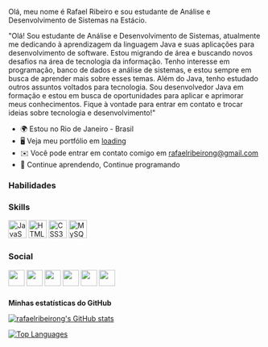 Olá, meu nome é Rafael Ribeiro e sou estudante de Análise e Desenvolvimento de Sistemas na Estácio.

"Olá! Sou estudante de Análise e Desenvolvimento de Sistemas, atualmente me dedicando à aprendizagem da linguagem Java e suas aplicações para desenvolvimento de software. Estou migrando de área e buscando novos desafios na área de tecnologia da informação. Tenho interesse em programação, banco de dados e análise de sistemas, e estou sempre em busca de aprender mais sobre esses temas. Além do Java, tenho estudado outros assuntos voltados para tecnologia. Sou desenvolvedor Java em formação e estou em busca de oportunidades para aplicar e aprimorar meus conhecimentos. Fique à vontade para entrar em contato e trocar ideias sobre tecnologia e desenvolvimento!"


* 🌍  Estou no Rio de Janeiro - Brasil
* 🖥️  Veja meu portfólio em [loading](http://aaaa)
* ✉️  Você pode entrar em contato comigo em [rafaelribeirong@gmail.com](mailto:rafaelribeirong@gmail.com)
* 🧠  Continue aprendendo, Continue programando

### Habilidades

<p align="left">

### Skills

<p align="left">
<a href="https://developer.mozilla.org/en-US/docs/Web/Java" target="_blank" rel="noreferrer"><img src="https://raw.githubusercontent.com/danielcranney/readme-generator/main/public/icons/skills/java-colored.svg" width="36" height="36" alt="JavaScript" /></a>
  <a href="https://developer.mozilla.org/en-US/docs/Glossary/HTML5" target="_blank" rel="noreferrer"><img src="https://raw.githubusercontent.com/danielcranney/readme-generator/main/public/icons/skills/html5-colored.svg" width="36" height="36" alt="HTML5" /></a>
  <a href="https://www.w3.org/TR/CSS/#css" target="_blank" rel="noreferrer"><img src="https://raw.githubusercontent.com/danielcranney/readme-generator/main/public/icons/skills/css3-colored.svg" width="36" height="36" alt="CSS3" /></a>
  <a href="https://www.mysql.com/" target="_blank" rel="noreferrer"><img src="https://raw.githubusercontent.com/danielcranney/readme-generator/main/public/icons/skills/mysql-colored.svg" width="36" height="36" alt="MySQL" /></a>
</p>

### Social

<p align="left"> <a href="https://www.dev.to/vou criar" target="_blank" rel="noreferrer"><img src="https://raw.githubusercontent.com/danielcranney/readme-generator/main/public/icons/socials/devdotto.svg" width="32" height="32" /></a> <a href="https://www.github.com/rafaelribeirong" target="_blank" rel="noreferrer"><img src="https://raw.githubusercontent.com/danielcranney/readme-generator/main/public/icons/socials/github.svg" width="32" height="32" /></a> <a href="http://www.instagram.com/rafaeelriibeiiro" target="_blank" rel="noreferrer"><img src="https://raw.githubusercontent.com/danielcranney/readme-generator/main/public/icons/socials/instagram.svg" width="32" height="32" /></a> <a href="https://www.linkedin.com/in/rafaelribeirong" target="_blank" rel="noreferrer"><img src="https://raw.githubusercontent.com/danielcranney/readme-generator/main/public/icons/socials/linkedin.svg" width="32" height="32" /></a> <a href="https://www.twitter.com/ribeirodv_" target="_blank" rel="noreferrer"><img src="https://raw.githubusercontent.com/danielcranney/readme-generator/main/public/icons/socials/twitter.svg" width="32" height="32" /></a> <a href="https://www.youtube.com/c/voucriar" target="_blank" rel="noreferrer"><img src="https://raw.githubusercontent.com/danielcranney/readme-generator/main/public/icons/socials/youtube.svg" width="32" height="32" /></a></p>

### 

<b>Minhas estatísticas do GitHub</b>

<a href="http://www.github.com/rafaelribeirong"><img src="https://github-readme-stats.vercel.app/api?username=rafaelribeirong&show_icons=true&hide=&count_private=true&title_color=0891b2&text_color=ffffff&icon_color=0891b2&bg_color=1c1917&hide_border=true&show_icons=true" alt="rafaelribeirong's GitHub stats" /></a>

<a href="https://github.com/rafaelribeirong" align="left"><img src="https://github-readme-stats.vercel.app/api/top-langs/?username=rafaelribeirong&langs_count=10&title_color=0891b2&text_color=ffffff&icon_color=0891b2&bg_color=1c1917&hide_border=true&locale=en&custom_title=Top%20%Languages" alt="Top Languages" /></a>
